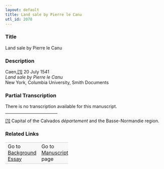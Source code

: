 ```yaml
---  
layout: default  
title: Land sale by Pierre le Canu  
utl_id: 2078
---
```


### Title

Land sale by Pierre le Canu


### Description

<p>Caen,<a href="#_ftn1" name="_ftnref1" title="" id="_ftnref1">[1]</a> 20 July 1541<br /><em>Land sale by Pierre le Canu</em><br />
New York, Columbia University, Smith Documents</p>



### Partial Transcription

<p>There is no transcription available for this manuscript.</p>
<div>
<hr align="left" size="1" width="33%" /><div id="ftn1"><a href="#_ftnref1" name="_ftn1" title="" id="_ftn1">[1]</a> Capital of the Calvados <em>département </em>and the Basse-Normandie region.</div>
</div>



### Related Links

<table border="0.5" cellpadding="1" cellspacing="1" style="width: 200px; background-color:#F8F8F8;">
    <tbody style="border-color:#ccc">
        <tr style="border-color:#ccc">
            <td>Go to <a href="https://centerfordigitalhumanities.github.io/Newberry-French-paleography/essay/2078" target="_blank">Background Essay</a></td>
            <td>Go to <a href="https://centerfordigitalhumanities.github.io/Newberry-French-paleography/www/record.html?id=2078" target="_blank">Manuscript</a> page</td>
        </tr>
    </tbody>
</table>
